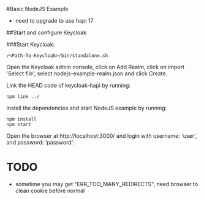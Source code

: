 #Basic NodeJS Example
* need to upgrade to use hapi 17


##Start and configure Keycloak

###Start Keycloak:

```
/<Path-To-Keycloak>/bin/standalone.sh
```

Open the Keycloak admin console, click on Add Realm, click on import 'Select file',
select nodejs-example-realm.json and click Create.

Link the HEAD code of keycloak-hapi by running:

```
npm link ../
```

Install the dependencies and start NodeJS example by running:

```
npm install
npm start
```

Open the browser at http://localhost:3000/ and login with username: 'user', and password: 'password'.

# TODO
* sometime you may get "ERR_TOO_MANY_REDIRECTS", need browser to clean cookie before normal
